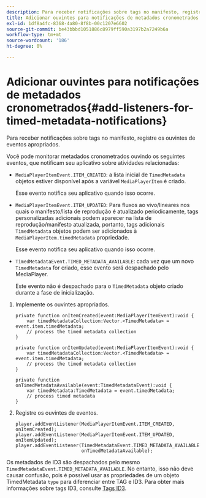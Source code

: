 ```yaml
---
description: Para receber notificações sobre tags no manifesto, registre os ouvintes de eventos apropriados.
title: Adicionar ouvintes para notificações de metadados cronometrados
exl-id: 1df8a4fc-8368-4a80-8f8b-00c1207e6602
source-git-commit: be43bbbd1051886c8979ff590a3197b2a7249b6a
workflow-type: tm+mt
source-wordcount: '186'
ht-degree: 0%

---
```


# Adicionar ouvintes para notificações de metadados cronometrados{#add-listeners-for-timed-metadata-notifications}

Para receber notificações sobre tags no manifesto, registre os ouvintes de eventos apropriados.

Você pode monitorar metadados cronometrados ouvindo os seguintes eventos, que notificam seu aplicativo sobre atividades relacionadas:

* `MediaPlayerItemEvent.ITEM_CREATED`: a lista inicial de `TimedMetadata` objetos estiver disponível após a variável `MediaPlayerItem` é criado.

   Esse evento notifica seu aplicativo quando isso ocorre.

* `MediaPlayerItemEvent.ITEM_UPDATED`: Para fluxos ao vivo/lineares nos quais o manifesto/lista de reprodução é atualizado periodicamente, tags personalizadas adicionais podem aparecer na lista de reprodução/manifesto atualizada, portanto, tags adicionais `TimedMetadata` objetos podem ser adicionados à `MediaPlayerItem.timedMetadata` propriedade.

   Esse evento notifica seu aplicativo quando isso ocorre.

* `TimedMetadataEvent.TIMED_METADATA_AVAILABLE`: cada vez que um novo `TimedMetadata` for criado, esse evento será despachado pelo MediaPlayer.

   Este evento não é despachado para o `TimedMetadata` objeto criado durante a fase de inicialização.

1. Implemente os ouvintes apropriados.

   ```
   private function onItemCreated(event:MediaPlayerItemEvent):void { 
       var timedMetadataCollection:Vector.<TimedMetadata> = event.item.timedMetadata; 
       // process the timed metadata collection 
   } 
   
   private function onItemUpdated(event:MediaPlayerItemEvent):void { 
       var timedMetadataCollection:Vector.<TimedMetadata> = event.item.timedMetadata; 
       // process the timed metadata collection 
   } 
   
   private function onTimedMetadataAvailable(event:TimedMetadataEvent):void { 
       var timedMetadata:TimedMetadata = event.timedMetadata; 
       // process timed metadata 
   }
   ```

1. Registre os ouvintes de eventos.

   ```
   player.addEventListener(MediaPlayerItemEvent.ITEM_CREATED, onItemCreated); 
   player.addEventListener(MediaPlayerItemEvent.ITEM_UPDATED, onItemUpdated); 
   player.addEventListener(TimedMetadataEvent.TIMED_METADATA_AVAILABLE,  
                           onTimedMetadataAvailable);
   ```

Os metadados de ID3 são despachados pelo mesmo `TimedMetadataEvent.TIMED_METADATA_AVAILABLE`. No entanto, isso não deve causar confusão, pois é possível usar as propriedades de um objeto TimedMetadata `type` para diferenciar entre TAG e ID3. Para obter mais informações sobre tags ID3, consulte [Tags ID3](../../../tvsdk-1.4-for-desktop-hls/r-psdk-dhls-1.4-notification-system/notification-system/t-psdk-dhls-1.4-id3-metadata-retrieve.md).
